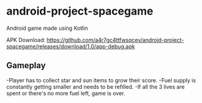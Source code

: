 # android-project-spacegame

Android game made using Kotlin

APK Download: https://github.com/a4r7gc4ttfwsqcey/android-project-spacegame/releases/download/1.0/app-debug.apk

## Gameplay

-Player has to collect star and sun items to grow their score.
-Fuel supply is constantly getting smaller and needs to be refilled.
-If all the 3 lives are spent or there's no more fuel left, game is over.
